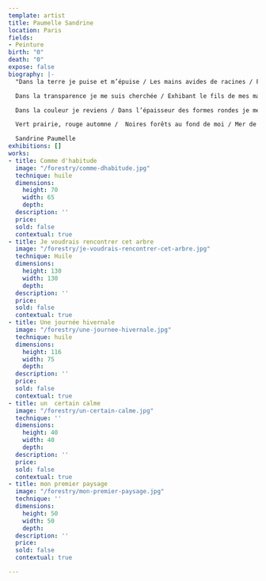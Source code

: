 ```yaml
---
template: artist
title: Paumelle Sandrine
location: Paris
fields:
- Peinture
birth: "0"
death: "0"
expose: false
biography: |-
  "Dans la terre je puise et m’épuise / Les mains avides de racines / Fouillant le sol et les feuilles humides / J’enfouie ou déterre / Eclaboussant la toile de ces matières / Parfois acides

  Dans la transparence je me suis cherchée / Exhibant le fils de mes marais / Une couche de givre se déposait alors / Figeant le tableau et peut être mon corps

  Dans la couleur je reviens / Dans l’épaisseur des formes rondes je me souviens / Débarrassée, légère, je parcours / La nature de mes amours

  Vert prairie, rouge automne /  Noires forêts au fond de moi / Mer de ciel tant de fois / Tous se couchent et résonnent / Sur la toile de mes (é)mois"

  Sandrine Paumelle
exhibitions: []
works:
- title: Comme d'habitude
  image: "/forestry/comme-dhabitude.jpg"
  technique: huile
  dimensions:
    height: 70
    width: 65
    depth: 
  description: ''
  price: 
  sold: false
  contextual: true
- title: Je voudrais rencontrer cet arbre
  image: "/forestry/je-voudrais-rencontrer-cet-arbre.jpg"
  technique: Huile
  dimensions:
    height: 130
    width: 130
    depth: 
  description: ''
  price: 
  sold: false
  contextual: true
- title: Une journée hivernale
  image: "/forestry/une-journee-hivernale.jpg"
  technique: huile
  dimensions:
    height: 116
    width: 75
    depth: 
  description: ''
  price: 
  sold: false
  contextual: true
- title: un  certain calme
  image: "/forestry/un-certain-calme.jpg"
  technique: ''
  dimensions:
    height: 40
    width: 40
    depth: 
  description: ''
  price: 
  sold: false
  contextual: true
- title: mon premier paysage
  image: "/forestry/mon-premier-paysage.jpg"
  technique: ''
  dimensions:
    height: 50
    width: 50
    depth: 
  description: ''
  price: 
  sold: false
  contextual: true

---
```

